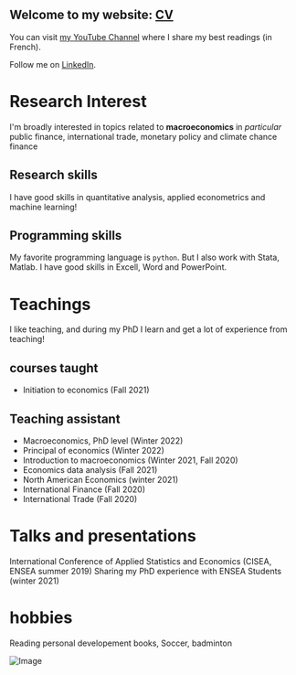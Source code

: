## Welcome to my website: [CV](https://fansakone.github.io/FANSA/Fansa_CV%20(1).pdf)

You can visit [my YouTube Channel](https://cutt.ly/VScY1pS) where I share my best readings (in French).

Follow me on [LinkedIn](https://www.linkedin.com/feed/).

# Research Interest

I'm broadly interested in topics related to **macroeconomics** in _particular_ public finance, international trade, monetary policy and climate chance finance

## Research skills
I have good skills in quantitative analysis, applied econometrics and machine learning!

## Programming skills
My favorite programming language is `python`. But I also work with Stata, Matlab. I have good skills in Excell, Word and PowerPoint. 


# Teachings
I like teaching, and during my PhD I learn and get a lot of experience from teaching!
## courses taught 
- Initiation to economics (Fall 2021)

## Teaching assistant

- Macroeconomics, PhD level (Winter 2022) 
- Principal of economics (Winter 2022)
- Introduction to macroeconomics (Winter 2021, Fall 2020)
- Economics data analysis (Fall 2021)
- North American Economics (winter 2021)
- International Finance (Fall 2020)
- International Trade (Fall 2020)

# Talks and presentations
International Conference of Applied Statistics and Economics (CISEA, ENSEA summer 2019)
Sharing my PhD experience with ENSEA Students (winter 2021)

# hobbies
Reading personal developement books, Soccer, badminton

![Image](src)




